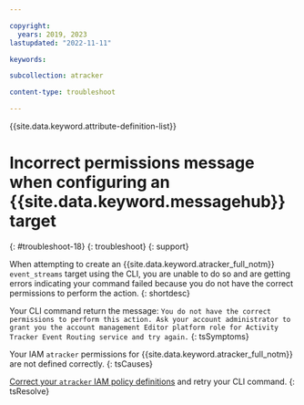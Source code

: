 ```yaml
---

copyright:
  years: 2019, 2023
lastupdated: "2022-11-11"

keywords:

subcollection: atracker

content-type: troubleshoot

---
```


{{site.data.keyword.attribute-definition-list}}

# Incorrect permissions message when configuring an {{site.data.keyword.messagehub}} target
{: #troubleshoot-18}
{: troubleshoot}
{: support}

When attempting to create an {{site.data.keyword.atracker_full_notm}} `event_streams` target using the CLI, you are unable to do so and are getting errors indicating your command failed because you do not have the correct permissions to perform the action.
{: shortdesc}


Your CLI command return the message: `You do not have the correct permissions to perform this action. Ask your account administrator to grant you the account management Editor platform role for Activity Tracker Event Routing service and try again.`
{: tsSymptoms}

Your IAM `atracker` permissions for {{site.data.keyword.atracker_full_notm}} are not defined correctly.
{: tsCauses}

[Correct your `atracker` IAM policy definitions](/docs/atracker?topic=atracker-target_v2_ies#target_v2_iam_access_ies) and retry your CLI command.
{: tsResolve}
